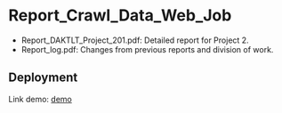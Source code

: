 # Report_Crawl_Data_Web_Job

- Report_DAKTLT_Project_201.pdf: Detailed report for Project 2.
- Report_log.pdf: Changes from previous reports and division of work.

## Deployment
Link demo: [demo](https://youtu.be/wYZkLOuQ-G4)

